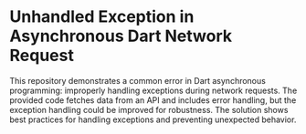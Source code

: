 # Unhandled Exception in Asynchronous Dart Network Request

This repository demonstrates a common error in Dart asynchronous programming: improperly handling exceptions during network requests.  The provided code fetches data from an API and includes error handling, but the exception handling could be improved for robustness. The solution shows best practices for handling exceptions and preventing unexpected behavior.